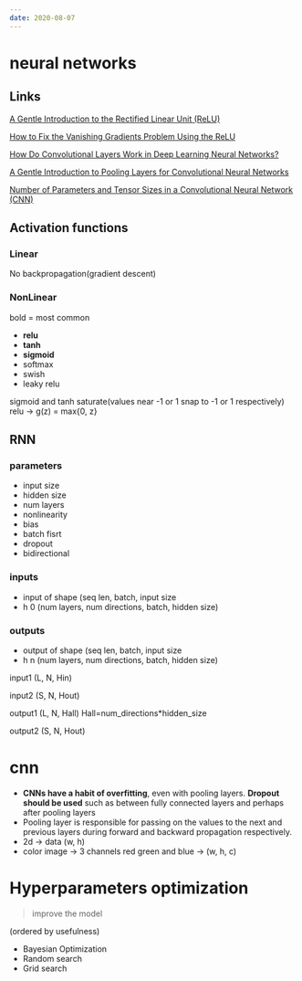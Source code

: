 ```yaml
---
date: 2020-08-07
---
```


# neural networks

## Links
[]()
[A Gentle Introduction to the Rectified Linear Unit (ReLU)](https://machinelearningmastery.com/rectified-linear-activation-function-for-deep-learning-neural-networks/)

[How to Fix the Vanishing Gradients Problem Using the ReLU](https://machinelearningmastery.com/how-to-fix-vanishing-gradients-using-the-rectified-linear-activation-function/)

[How Do Convolutional Layers Work in Deep Learning Neural Networks?](https://machinelearningmastery.com/convolutional-layers-for-deep-learning-neural-networks/)

[A Gentle Introduction to Pooling Layers for Convolutional Neural Networks](https://machinelearningmastery.com/pooling-layers-for-convolutional-neural-networks/)

[Number of Parameters and Tensor Sizes in a Convolutional Neural Network (CNN)](https://www.learnopencv.com/number-of-parameters-and-tensor-sizes-in-convolutional-neural-network/)

## Activation functions 

### Linear
No backpropagation(gradient descent)

### NonLinear
bold = most common
- **relu**
- **tanh**
- **sigmoid**
- softmax
- swish
- leaky relu

sigmoid and tanh saturate(values near -1 or 1 snap to -1 or 1 respectively)
relu -> g(z) = max{0, z}

## RNN

### parameters

- input size
- hidden size
- num layers
- nonlinearity
- bias
- batch fisrt
- dropout
- bidirectional

### inputs

- input of shape (seq len, batch, input size
- h 0 (num layers, num directions, batch, hidden size)

### outputs

- output of shape (seq len, batch, input size
- h n (num layers, num directions, batch, hidden size)


input1 (L, N, Hin)

input2 (S, N, Hout)

output1 (L, N, Hall) Hall=num_directions\*hidden_size

output2 (S, N, Hout)

# cnn

- **CNNs have a habit of overfitting**, even with pooling layers. **Dropout should be used** such as between fully connected layers and perhaps after pooling layers
- Pooling layer is responsible for passing on the values to the next and previous layers during forward and backward propagation respectively.
- 2d -> data (w, h)
- color image -> 3 channels red green and blue -> (w, h, c)


# Hyperparameters optimization

> improve the model

(ordered by usefulness)

- Bayesian Optimization
- Random search 
- Grid search
